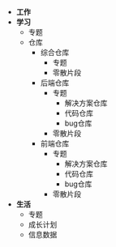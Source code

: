 -   **工作**
-   **学习**
    -   专题
    -   仓库
        -   综合仓库
            -   专题
            -   零散片段
        -   后端仓库
            -   专题
                -   解决方案仓库
                -   代码仓库
                -   bug仓库
            -   零散片段
        -   前端仓库
            -   专题
                -   解决方案仓库
                -   代码仓库
                -   bug仓库
            -   零散片段
-   **生活**
    -   专题
    -   成长计划
    -   信息数据